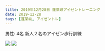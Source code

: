 ```yaml
---
title: 2019年12月28日 蓬莱峡アイゼントレーニング
date: 2019-12-28
tags: [蓬莱峡, アイゼントレ]
---
```


男性: 4名
新人２名のアイゼン歩行訓練

![](/2019/12/28/20191228/1.jpg)
![](/2019/12/28/20191228/2.jpg)

